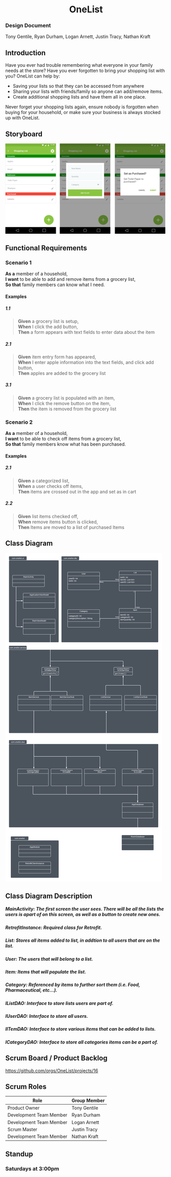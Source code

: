 <h1 align="center">OneList</h1>


### Design Document  

Tony Gentile, Ryan Durham, Logan Arnett, Justin Tracy, Nathan Kraft

## Introduction 

Have you ever had trouble remembering what everyone in your family needs at the store? Have you ever forgotten to bring your shopping list with you? OneList can help by:

-	Saving your lists so that they can be accessed from anywhere
-	Sharing your lists with friends/family so anyone can add/remove items.
-	Create additional shopping lists and have them all in one place.

Never forget your shopping lists again, ensure nobody is forgotten when buying for your household, or make sure your business is always stocked up with OneList.

## Storyboard

![Storyboard](/Storyboard.png)

## Functional Requirements

### Scenario 1

**As a** member of a household,  
**I want** to be able to add and remove items from a grocery list,  
**So that** family members can know what I need.

#### Examples

##### 1.1
> **Given** a grocery list is setup,  
  **When** I click the add button,  
  **Then** a form appears with text fields to enter data about the item

##### 2.1
> **Given** item entry form has appeared,  
  **When** I enter apple information into the text fields, and click add button,  
  **Then** apples are added to the grocery list

##### 3.1
> **Given** a grocery list is populated with an item,  
  **When** I click the remove button on the item,  
  **Then** the item is removed from the grocery list
  
### Scenario 2

**As a** member of a household,  
**I want** to be able to check off items from a grocery list,  
**So that** family members know what has been purchased.

#### Examples

##### 2.1
> **Given** a categorized list,  
  **When** a user checks off items,  
  **Then** items are crossed out in the app and set as in cart

##### 2.2
> **Given** list items checked off,  
  **When** remove items button is clicked,  
  **Then** Items are moved to a list of purchased Items

## Class Diagram

![Class Diagram Image](/ClassDiagram.png)

## Class Diagram Description

##### MainActivity: The first screen the user sees. There will be all the lists the users is apart of on this screen, as well as a button to create new ones.
##### RetrofitInstance: Required class for Retrofit.
##### List: Stores all items added to list, in addtion to all users that are on the list.
##### User: The users that will belong to a list.
##### Item: Items that will populate the list.
##### Category: Referenced by items to further sort them (i.e. Food, Pharmaceutical, etc...).
##### IListDAO: Interface to store lists users are part of.
##### IUserDAO: Interface to store all users.
##### IITemDAO: Interface to store various items that can be added to lists.
##### ICategoryDAO: Interface to store all categories items can be a part of.

## Scrum Board / Product Backlog
https://github.com/orgs/OneList/projects/16

## Scrum Roles

| Role | Group Member |
|-|-|
| Product Owner | Tony Gentile |
| Development Team Member | Ryan Durham |
| Development Team Member | Logan Arnett |
| Scrum Master | Justin Tracy |
| Development Team Member | Nathan Kraft |

## Standup

### Saturdays at 3:00pm
